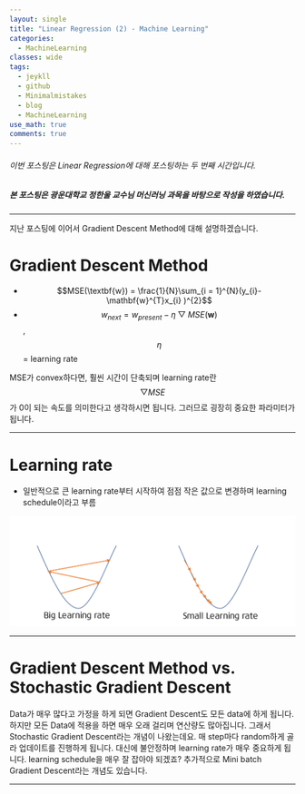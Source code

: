 ```yaml
---
layout: single
title: "Linear Regression (2) - Machine Learning"
categories:
  - MachineLearning
classes: wide
tags:
  - jeykll
  - github
  - Minimalmistakes
  - blog
  - MachineLearning
use_math: true
comments: true
---
```


###### 이번 포스팅은 Linear Regression에 대해 포스팅하는 두 번째 시간입니다.  

##### 본 포스팅은 광운대학교 정한울 교수님 머신러닝 과목을 바탕으로 작성을 하였습니다.  
---  

지난 포스팅에 이어서 Gradient Descent Method에 대해 설명하겠습니다.

# Gradient Descent Method

+ $$MSE(\textbf{w}) = \frac{1}{N}\sum_{i = 1}^{N}(y_{i}-\mathbf{w}^{T}x_{i} )^{2}$$
+ $$w_{next} = w_{present} - \eta \bigtriangledown MSE(\mathbf{w})$$, $$\eta$$ = learning rate

MSE가 convex하다면, 훨씬 시간이 단축되며 learning rate란 $$\bigtriangledown MSE$$가 0이 되는 속도를 의미한다고 생각하시면 됩니다. 그러므로 굉장히 중요한 파라미터가 됩니다.

---  

# Learning rate

 + 일반적으로 큰 learning rate부터 시작하여 점점 작은 값으로 변경하며 learning schedule이라고 부름

![Learning rate](/img/Effect_of_Learning_Rate.png
  )  

---  

# Gradient Descent Method vs. Stochastic Gradient Descent

Data가 매우 많다고 가정을 하게 되면 Gradient Descent도 모든 data에 하게 됩니다. 하지만 모든 Data에 적용을 하면 매우 오래 걸리며 연산량도 많아집니다.
그래서 Stochastic Gradient Descent라는 개념이 나왔는데요. 매 step마다 random하게 골라 업데이트를 진행하게 됩니다. 대신에 불안정하며 learning rate가 매우 중요하게 됩니다. learning schedule을 매우 잘 잡아야 되겠죠? 추가적으로 Mini batch Gradient Descent라는 개념도 있습니다.

---  
